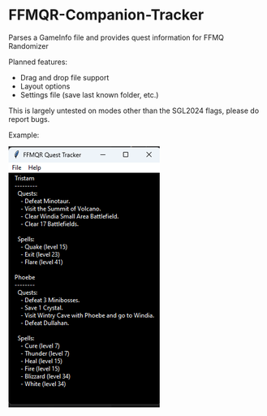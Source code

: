 # FFMQR-Companion-Tracker
 Parses a GameInfo file and provides quest information for FFMQ Randomizer

Planned features:
 - Drag and drop file support
 - Layout options
 - Settings file (save last known folder, etc.)

 This is largely untested on modes other than the SGL2024 flags, please do report bugs.

Example:

![An example of the working program](https://github.com/Cyrus28-dev/FFMQR-Companion-Tracker/blob/b7f867e6afd0e33bee06c5cf740c8d0e6c627d6e/img/example.png?raw=true)
